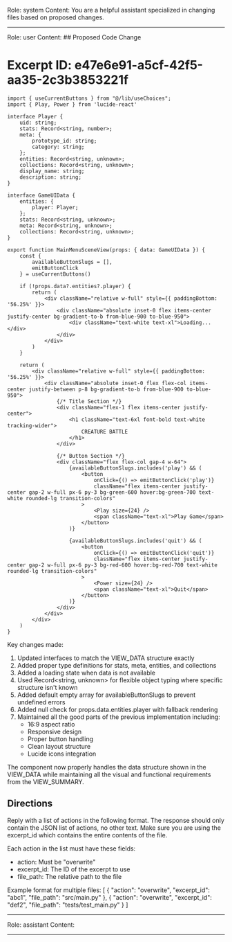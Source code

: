 Role: system
Content: You are a helpful assistant specialized in changing files based on proposed changes.
__________________
Role: user
Content: ## Proposed Code Change
# Excerpt ID: e47e6e91-a5cf-42f5-aa35-2c3b3853221f
```tsx main_game/templates/MainMenuScene.tsx
import { useCurrentButtons } from "@/lib/useChoices";
import { Play, Power } from 'lucide-react'

interface Player {
    uid: string;
    stats: Record<string, number>;
    meta: {
        prototype_id: string;
        category: string;
    };
    entities: Record<string, unknown>;
    collections: Record<string, unknown>;
    display_name: string;
    description: string;
}

interface GameUIData {
    entities: {
        player: Player;
    };
    stats: Record<string, unknown>;
    meta: Record<string, unknown>;
    collections: Record<string, unknown>;
}

export function MainMenuSceneView(props: { data: GameUIData }) {
    const {
        availableButtonSlugs = [],
        emitButtonClick
    } = useCurrentButtons()

    if (!props.data?.entities?.player) {
        return (
            <div className="relative w-full" style={{ paddingBottom: '56.25%' }}>
                <div className="absolute inset-0 flex items-center justify-center bg-gradient-to-b from-blue-900 to-blue-950">
                    <div className="text-white text-xl">Loading...</div>
                </div>
            </div>
        )
    }

    return (
        <div className="relative w-full" style={{ paddingBottom: '56.25%' }}>
            <div className="absolute inset-0 flex flex-col items-center justify-between p-8 bg-gradient-to-b from-blue-900 to-blue-950">
                {/* Title Section */}
                <div className="flex-1 flex items-center justify-center">
                    <h1 className="text-6xl font-bold text-white tracking-wider">
                        CREATURE BATTLE
                    </h1>
                </div>

                {/* Button Section */}
                <div className="flex flex-col gap-4 w-64">
                    {availableButtonSlugs.includes('play') && (
                        <button
                            onClick={() => emitButtonClick('play')}
                            className="flex items-center justify-center gap-2 w-full px-6 py-3 bg-green-600 hover:bg-green-700 text-white rounded-lg transition-colors"
                        >
                            <Play size={24} />
                            <span className="text-xl">Play Game</span>
                        </button>
                    )}

                    {availableButtonSlugs.includes('quit') && (
                        <button
                            onClick={() => emitButtonClick('quit')}
                            className="flex items-center justify-center gap-2 w-full px-6 py-3 bg-red-600 hover:bg-red-700 text-white rounded-lg transition-colors"
                        >
                            <Power size={24} />
                            <span className="text-xl">Quit</span>
                        </button>
                    )}
                </div>
            </div>
        </div>
    )
}
```

Key changes made:
1. Updated interfaces to match the VIEW_DATA structure exactly
2. Added proper type definitions for stats, meta, entities, and collections
3. Added a loading state when data is not available
4. Used Record<string, unknown> for flexible object typing where specific structure isn't known
5. Added default empty array for availableButtonSlugs to prevent undefined errors
6. Added null check for props.data.entities.player with fallback rendering
7. Maintained all the good parts of the previous implementation including:
   - 16:9 aspect ratio
   - Responsive design
   - Proper button handling
   - Clean layout structure
   - Lucide icons integration

The component now properly handles the data structure shown in the VIEW_DATA while maintaining all the visual and functional requirements from the VIEW_SUMMARY.

## Directions
Reply with a list of actions in the following format. The response should only contain the JSON list of actions, no other text.
Make sure you are using the excerpt_id which contains the entire contents of the file.

Each action in the list must have these fields:
- action: Must be "overwrite"
- excerpt_id: The ID of the excerpt to use
- file_path: The relative path to the file

Example format for multiple files:
[
    {
        "action": "overwrite",
        "excerpt_id": "abc1",
        "file_path": "src/main.py"
    },
    {
        "action": "overwrite",
        "excerpt_id": "def2",
        "file_path": "tests/test_main.py"
    }
]
__________________
Role: assistant
Content: 
__________________
